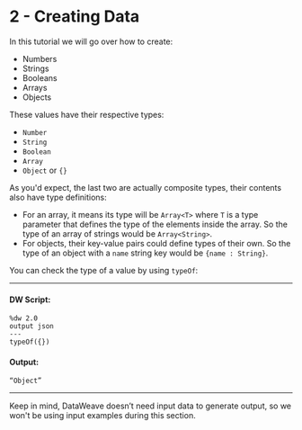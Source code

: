 # 2 - Creating Data

In this tutorial we will go over how to create:
* Numbers
* Strings
* Booleans
* Arrays
* Objects

These values have their respective types:
* `Number`
* `String`
* `Boolean`
* `Array`
* `Object` or `{}`

As you'd expect, the last two are actually composite types, their contents also have type definitions:
 * For an array, it means its type will be `Array<T>` where `T` is a type parameter that defines the type of the elements inside the array. So the type of an array of strings would be `Array<String>`.
* For objects, their key-value pairs could define types of their own. So the type of an object with a `name` string key would be `{name : String}`.

You can check the type of a value by using `typeOf`:

---
#### DW Script:
```dw
%dw 2.0
output json
---
typeOf({})
```

#### Output:
```
“Object”
```
---

Keep in mind, DataWeave doesn’t need input data to generate output, so we won't be using input examples during this section.
